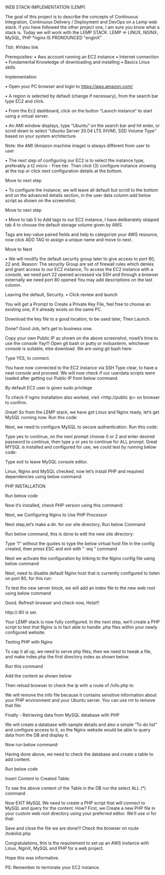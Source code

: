 
WEB STACK-IMPLEMENTATION (LEMP)

 The goal of this project is to describe the concepts of Continuous Integration, Continuous Delivery / Deployment and DevOps on a Lemp web stack.
 if you have followed the other project one, I am sure you know what a stack is. Today we will work with the LEMP STACK.
LEMP => LINUX, NGINX, MySQL, PHP
*nginx IS PRONOUNCED  "enginX"
 
Tldr;
#Video link

Prerequisites:
•	Aws account running an EC2 instance
•	Internet connection
•	Fundamental Knowledge of downloading and installing
•	Basics Linux skills







Implementation

•	Open your PC browser and login to https://aws.amazon.com/

•	A region is selected by default (change if necessary), from the search bar type EC2 and click.

 
 
•	From the Ec2 dashboard, click on the button “Launch instance” to start using a virtual server.


 

•	An AMI window displays, type “Ubuntu” on the search bar and hit enter, or scroll down to select “Ubuntu Server 20.04 LTS (HVM), SSD Volume Type” based on your system architecture.
                 
  Note: the AMI (Amazon machine image) is always different from user to user

 
 
 
•	The next step of configuring our EC2 is to select the instance type, preferably a t2 micro - Free tier. Then click (3) configure instance showing at the top or click next configuration details at the bottom.
 
  
Move to next step
 
 
•	To configure the instance, we will leave all default but scroll to the bottom and on the advanced details section, in the user data column add below script as shown on the screenshot.
  
 
 



  
 
Move to next step

 
•	Move to tab 5 to Add tags to our EC2 instance, I have deliberately skipped tab 4 to choose the default storage volume given by AWS.
 
Tags are key-value paired fields and help to categorize your AWS resource, now click ADD TAG to assign a unique name and move to next.
 
 
 Move to Next
 
•	We will modify the default security group later to  give access to port 80, 22 and.
 Reason:  The security Group are set of firewall rules which denies and grant access to our EC2 instance, 
To access the EC2 instance with a console, we need port 22 opened accessed via SSH and through a browser externally we need port 80 opened
You may add descriptions on the last column.
 
 
Leaving the default, Security. 
•	Click review and launch
 
  
You will get a Prompt to Create a Private Key File, feel free to choose an existing one, if it already exists on the same PC.
 
Download the key file to a good location, to be used later, Then Launch.
 
  
Done? Good Job, let’s get to business now.
 
 
Copy your own Public IP as shown on the above screenshot, nowit’s time to use the console 
Yay!!!
Open git bash or putty or mobaxterm, whichever console is suitable, else download.
We are using git bash here:

 
Type YES, to connect.

 
You have now connected to the EC2 instance via SSH
Type clear, to have a neat console and proceed.
We will now check if our userdata scripts were loaded after getting our Public IP from below command.


 
By default EC2 user is given sudo privilege

  

To check if nginx installation also worked, visit <http://public ip> on browser to confirm.

Great!
So from the LEMP stack, we have got Linux and Nginx ready, let’s get MySQL running now.
Run this code:




 

Next, we need to configure MySQL to secure authentication.
Run this code:




Type yes to continue, on the next prompt choose 0 or 2 and enter desired password to continue, then type y or yes to continue for ALL prompt.
Great MYSQL is installed and configured for use, we could test by running below code:


 


 

Type exit to leave MySQL console editor.



Linux, Nginx and MySQL checked, now let’s install PHP and required dependencies using below command:





PHP INSTALLATION

Run below code
 
 


Now it’s installed, check PHP version using this command:




Next, we Configuring Nginx to Use PHP Processor

Next step,let’s make a dir. for our site directory, Run below Command





Run below command, this is done to edit the new site directory:

 


Type “I” without the quotes to type the below virtual host file in the config created, then press ESC and exit with “ :wq “ command
 
 










Next we activate the configuration by linking  to the Nginx config file using below command
 


Next, need to disable default Nginx host that is currently configured to listen on port 80, for this run:
 



To test the new server block, we will add an index file to the new web root using below command

 
Good. 
Refresh browser and check now, Hola!!!
 
http://<public ip>:80 is set.
 
 
Your LEMP stack is now fully configured. In the next step, we’ll create a PHP script to test that Nginx is in fact able to handle .php files within your newly configured website.

Testing PHP with Nginx

To cap it all up, we need to serve php files, then we need to tweak a file, and make index.php the first directory index as shown below.
 
Run this command




Add the content as shown below



 

Then reload browser to check the  ip with a route of   /info.php to  
 

We will remove the info file because it contains sensitive information about your PHP environment and your Ubuntu server. You can use rm to remove that file:








Finally - Retrieving data from MySQL database with PHP

We will create a database  with  sample details and also a simple “To do list” and configure access to it, so the Nginx website would be able to query data from the DB and display it.

Now run below command:







 
 



Having done above, we need to check the database and create a table to add content.
 

Run below code




 

Insert Content to Created Table:



 


To see the above content of the Table in the DB  run the select ALL (*) command



Now EXIT MySQL
We need to create a PHP script that will connect to MySQL and query for the content.
How?
First, we Create a new PHP file in your custom web root directory using your preferred editor. We’ll use vi for that:

















Save and close the file we are done!!!
Check the browser on route /todolist.php




 


 
Congratulations, this is the requirement to set up an AWS instance with Linux, NginX, MySQL and PHP for a web project.

Hope this was informative.

PS: Remember to terminate your EC2 instance.



